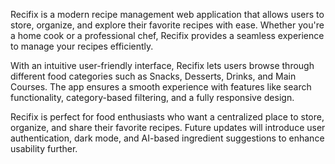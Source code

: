 Recifix is a modern recipe management web application that allows users to store, organize, and explore their favorite recipes with ease. Whether you're a home cook or a professional chef, Recifix provides a seamless experience to manage your recipes efficiently.

With an intuitive user-friendly interface, Recifix lets users browse through different food categories such as Snacks, Desserts, Drinks, and Main Courses. The app ensures a smooth experience with features like search functionality, category-based filtering, and a fully responsive design.

Recifix is perfect for food enthusiasts who want a centralized place to store, organize, and share their favorite recipes. Future updates will introduce user authentication, dark mode, and AI-based ingredient suggestions to enhance usability further.
